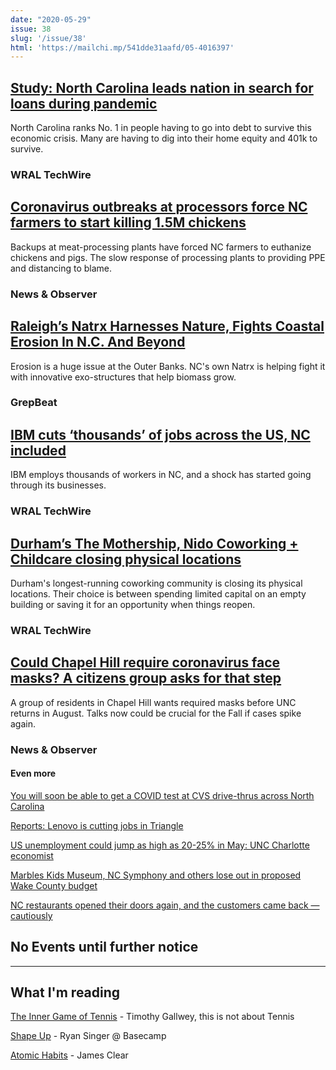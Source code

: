 ```yaml
---
date: "2020-05-29"
issue: 38
slug: '/issue/38'
html: 'https://mailchi.mp/541dde31aafd/05-4016397'
---
```


## [Study: North Carolina leads nation in search for loans during pandemic](https://www.wraltechwire.com/2020/05/27/study-north-carolina-leads-nation-in-search-for-loans-during-pandemic/)
North Carolina ranks No. 1 in people having to go into debt to survive this economic crisis. Many are having to dig into their home equity and 401k to survive.
### WRAL TechWire

## [Coronavirus outbreaks at processors force NC farmers to start killing 1.5M chickens](https://www.newsobserver.com/news/business/article242944156.html)
Backups at meat-processing plants have forced NC farmers to euthanize chickens and pigs. The slow response of processing plants to providing PPE and distancing to blame.
### News & Observer

## [Raleigh’s Natrx Harnesses Nature, Fights Coastal Erosion In N.C. And Beyond](https://grepbeat.com/2020/05/26/raleighs-natrx-harnesses-nature-fights-coastal-erosion-in-n-c-and-beyond/)
Erosion is a huge issue at the Outer Banks. NC's own Natrx is helping fight it with innovative exo-structures that help biomass grow.
### GrepBeat

## [IBM cuts ‘thousands’ of jobs across the US, NC included](https://www.wraltechwire.com/2020/05/22/ibm-cuts-thousands-of-jobs-across-the-us-nc-included/)
IBM employs thousands of workers in NC, and a shock has started going through its businesses.
### WRAL TechWire

## [Durham’s The Mothership, Nido Coworking + Childcare closing physical locations](https://www.wraltechwire.com/2020/05/27/durhams-the-mothership-nido-coworking-childcare-closing-physical-locations/)
Durham's longest-running coworking community is closing its physical locations. Their choice is between spending limited capital on an empty building or saving it for an opportunity when things reopen.
### WRAL TechWire

## [Could Chapel Hill require coronavirus face masks? A citizens group asks for that step](https://www.newsobserver.com/news/local/counties/orange-county/article243025441.html)
A group of residents in Chapel Hill wants required masks before UNC returns in August. Talks now could be crucial for the Fall if cases spike again.
### News & Observer

#### Even more

[You will soon be able to get a COVID test at CVS drive-thrus across North Carolina](https://www.newsobserver.com/news/coronavirus/article243032016.html)

[Reports: Lenovo is cutting jobs in Triangle](https://www.wraltechwire.com/2020/05/28/reports-lenovo-is-cutting-jobs-in-triangle/)

[US unemployment could jump as high as 20-25% in May: UNC Charlotte economist](https://www.wraltechwire.com/2020/05/28/us-unemployment-could-jump-as-high-as-20-25-in-may-unc-charlotte-economist/)

[Marbles Kids Museum, NC Symphony and others lose out in proposed Wake County budget](https://www.newsobserver.com/news/local/article242995906.html)

[NC restaurants opened their doors again, and the customers came back — cautiously](https://www.newsobserver.com/news/local/article242928146.html)


## No Events until further notice

---

## What I'm reading
[The Inner Game of Tennis](https://www.amazon.com/Inner-Game-Tennis-Classic-Performance/dp/0679778314) - Timothy Gallwey, this is not about Tennis

[Shape Up](https://basecamp.com/shapeup) - Ryan Singer @ Basecamp

[Atomic Habits](https://jamesclear.com/atomic-habits) - James Clear
